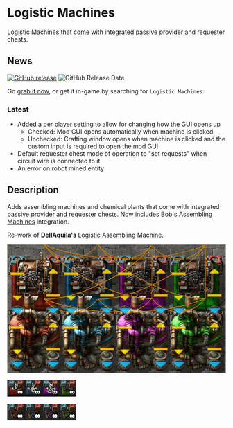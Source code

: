 # Logistic Machines

Logistic Machines that come with integrated passive provider and requester chests.

## News

[![GitHub release][badge-latest-release]][github-latest-release]
![GitHub Release Date][badge-release-date]

Go [grab it now][logistic-machines-mod-portal-entry], or get it in-game by searching for `Logistic Machines`.

### Latest

- Added a per player setting to allow for changing how the GUI opens up
    - Checked: Mod GUI opens automatically when machine is clicked
    - Unchecked: Crafting window opens when machine is clicked and the custom input is
        required to open the mod GUI
- Default requester chest mode of operation to "set requests" when circuit wire is
    connected to it
- An error on robot mined entity

## Description

Adds assembling machines and chemical plants that come with integrated passive provider and requester chests.  Now includes [Bob's Assembling Machines][bob-mod-portal-entry] integration.

Re-work of **DellAquila's** [Logistic Assembling Machine][dellaguila-mod-portal-entry].

![Entities][hero-image-1]

![Recipe Icons 1][hero-image-2]

![Recipe Icons 2][hero-image-3]

  [hero-image-1]: https://raw.githubusercontent.com/JDOGG88/Logistic-Machines/master/hero-image-1.jpg
  [hero-image-2]: https://raw.githubusercontent.com/JDOGG88/Logistic-Machines/master/hero-image-2.jpg
  [hero-image-3]: https://raw.githubusercontent.com/JDOGG88/Logistic-Machines/master/hero-image-3.jpg

  [badge-latest-release]: https://img.shields.io/github/release/JDOGG88/Logistic-Machines.svg?label=current+version
  [badge-release-date]: https://img.shields.io/github/release-date/JDOGG88/Logistic-Machines.svg?label=released

  [github-latest-release]: https://github.com/JDOGG88/Logistic-Machines/releases/latest
  [issue-tracker]: https://github.com/JDOGG88/Logistic-Machines/issues
  [dellaguila-mod-portal-entry]: https://mods.factorio.com/mod/LogisticAssemblingMachine
  [bob-mod-portal-entry]: https://mods.factorio.com/mod/bobassembly
  [logistic-machines-mod-portal-entry]: https://mods.factorio.com/mod/Logistic-Machines
